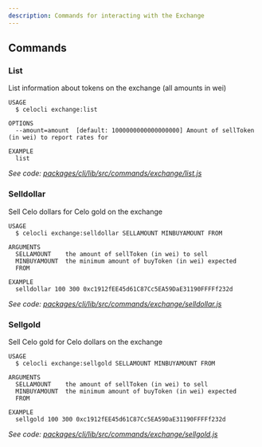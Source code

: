 ```yaml
---
description: Commands for interacting with the Exchange
---
```


## Commands

### List

List information about tokens on the exchange (all amounts in wei)

```
USAGE
  $ celocli exchange:list

OPTIONS
  --amount=amount  [default: 1000000000000000000] Amount of sellToken (in wei) to report rates for

EXAMPLE
  list
```

_See code: [packages/cli/lib/src/commands/exchange/list.js](https://github.com/celo-org/celo-monorepo/tree/master/packages/cli/lib/src/commands/exchange/list.js)_

### Selldollar

Sell Celo dollars for Celo gold on the exchange

```
USAGE
  $ celocli exchange:selldollar SELLAMOUNT MINBUYAMOUNT FROM

ARGUMENTS
  SELLAMOUNT    the amount of sellToken (in wei) to sell
  MINBUYAMOUNT  the minimum amount of buyToken (in wei) expected
  FROM

EXAMPLE
  selldollar 100 300 0xc1912fEE45d61C87Cc5EA59DaE31190FFFFf232d
```

_See code: [packages/cli/lib/src/commands/exchange/selldollar.js](https://github.com/celo-org/celo-monorepo/tree/master/packages/cli/lib/src/commands/exchange/selldollar.js)_

### Sellgold

Sell Celo gold for Celo dollars on the exchange

```
USAGE
  $ celocli exchange:sellgold SELLAMOUNT MINBUYAMOUNT FROM

ARGUMENTS
  SELLAMOUNT    the amount of sellToken (in wei) to sell
  MINBUYAMOUNT  the minimum amount of buyToken (in wei) expected
  FROM

EXAMPLE
  sellgold 100 300 0xc1912fEE45d61C87Cc5EA59DaE31190FFFFf232d
```

_See code: [packages/cli/lib/src/commands/exchange/sellgold.js](https://github.com/celo-org/celo-monorepo/tree/master/packages/cli/lib/src/commands/exchange/sellgold.js)_
